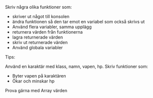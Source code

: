 Skriv några olika funktioner som:

- skriver ut något till konsolen
- ändra funktionen så den tar emot en variabel som också skrivs ut
- Använd flera variabler, samma upplägg
- returnera värden från funktionerna
- lagra returnerade värden
- skriv ut returnerade värden
- Använd globala variabler

Tips:

Använd en karaktär med klass, namn, vapen, hp. Skriv funktioner som:

- Byter vapen på karaktären
- Ökar och minskar hp

Prova gärna med Array värden
